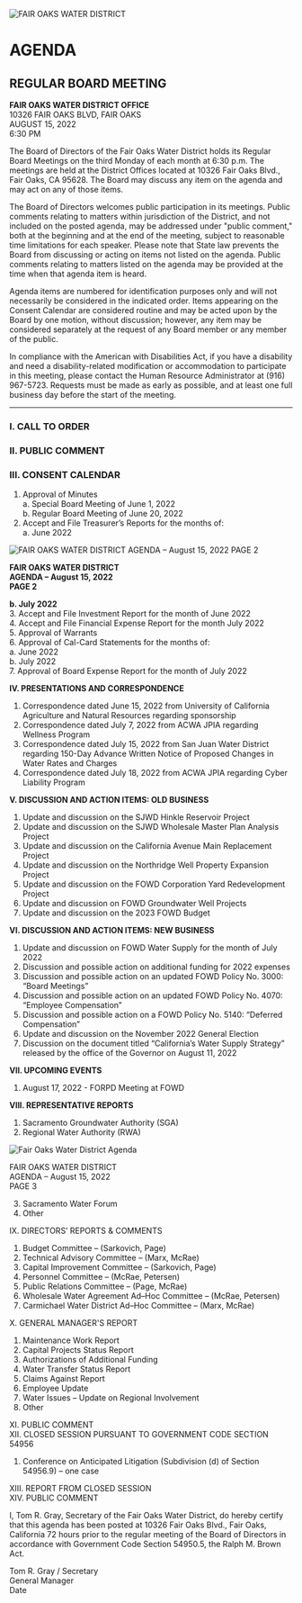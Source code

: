 <!-- Page 1 -->
![FAIR OAKS WATER DISTRICT](https://www.fairoakswater.org/wp-content/uploads/2022/08/Agenda-08152022-1.jpg)

# AGENDA
## REGULAR BOARD MEETING

**FAIR OAKS WATER DISTRICT OFFICE**  
10326 FAIR OAKS BLVD, FAIR OAKS  
AUGUST 15, 2022  
6:30 PM

The Board of Directors of the Fair Oaks Water District holds its Regular Board Meetings on the third Monday of each month at 6:30 p.m. The meetings are held at the District Offices located at 10326 Fair Oaks Blvd., Fair Oaks, CA 95628. The Board may discuss any item on the agenda and may act on any of those items.

The Board of Directors welcomes public participation in its meetings. Public comments relating to matters within jurisdiction of the District, and not included on the posted agenda, may be addressed under "public comment," both at the beginning and at the end of the meeting, subject to reasonable time limitations for each speaker. Please note that State law prevents the Board from discussing or acting on items not listed on the agenda. Public comments relating to matters listed on the agenda may be provided at the time when that agenda item is heard.

Agenda items are numbered for identification purposes only and will not necessarily be considered in the indicated order. Items appearing on the Consent Calendar are considered routine and may be acted upon by the Board by one motion, without discussion; however, any item may be considered separately at the request of any Board member or any member of the public.

In compliance with the American with Disabilities Act, if you have a disability and need a disability-related modification or accommodation to participate in this meeting, please contact the Human Resource Administrator at (916) 967-5723. Requests must be made as early as possible, and at least one full business day before the start of the meeting.

---

### I. CALL TO ORDER

### II. PUBLIC COMMENT

### III. CONSENT CALENDAR
1. Approval of Minutes  
   a. Special Board Meeting of June 1, 2022  
   b. Regular Board Meeting of June 20, 2022  
2. Accept and File Treasurer’s Reports for the months of:  
   a. June 2022
<!-- Page 2 -->
![FAIR OAKS WATER DISTRICT AGENDA – August 15, 2022 PAGE 2](data:image/png;base64,iVBORw0KGgoAAAANSUhEUgAAB4AAAAaACAYAAAB4gG5UAAAAOXRFWHRTb2Z0d2FyZQBNYXRwbG90bGliIHZlcnNpb24zLjQuMywgaHR0cHM6Ly9tYXRwbG90bGliLm9yZy/0gQAAAABJRU5ErkJggg==)

**FAIR OAKS WATER DISTRICT**  
**AGENDA – August 15, 2022**  
**PAGE 2**

**b. July 2022**  
3. Accept and File Investment Report for the month of June 2022  
4. Accept and File Financial Expense Report for the month July 2022  
5. Approval of Warrants  
6. Approval of Cal-Card Statements for the months of:  
   a. June 2022  
   b. July 2022  
7. Approval of Board Expense Report for the month of July 2022  

**IV. PRESENTATIONS AND CORRESPONDENCE**  
1. Correspondence dated June 15, 2022 from University of California Agriculture and Natural Resources regarding sponsorship  
2. Correspondence dated July 7, 2022 from ACWA JPIA regarding Wellness Program  
3. Correspondence dated July 15, 2022 from San Juan Water District regarding 150-Day Advance Written Notice of Proposed Changes in Water Rates and Charges  
4. Correspondence dated July 18, 2022 from ACWA JPIA regarding Cyber Liability Program  

**V. DISCUSSION AND ACTION ITEMS: OLD BUSINESS**  
1. Update and discussion on the SJWD Hinkle Reservoir Project  
2. Update and discussion on the SJWD Wholesale Master Plan Analysis Project  
3. Update and discussion on the California Avenue Main Replacement Project  
4. Update and discussion on the Northridge Well Property Expansion Project  
5. Update and discussion on the FOWD Corporation Yard Redevelopment Project  
6. Update and discussion on FOWD Groundwater Well Projects  
7. Update and discussion on the 2023 FOWD Budget  

**VI. DISCUSSION AND ACTION ITEMS: NEW BUSINESS**  
1. Update and discussion on FOWD Water Supply for the month of July 2022  
2. Discussion and possible action on additional funding for 2022 expenses  
3. Discussion and possible action on an updated FOWD Policy No. 3000: “Board Meetings”  
4. Discussion and possible action on an updated FOWD Policy No. 4070: “Employee Compensation”  
5. Discussion and possible action on a FOWD Policy No. 5140: “Deferred Compensation”  
6. Update and discussion on the November 2022 General Election  
7. Discussion on the document titled “California’s Water Supply Strategy” released by the office of the Governor on August 11, 2022  

**VII. UPCOMING EVENTS**  
1. August 17, 2022 - FORPD Meeting at FOWD  

**VIII. REPRESENTATIVE REPORTS**  
1. Sacramento Groundwater Authority (SGA)  
2. Regional Water Authority (RWA)  
<!-- Page 3 -->
![Fair Oaks Water District Agenda](https://example.com/image.png)

FAIR OAKS WATER DISTRICT  
AGENDA – August 15, 2022  
PAGE 3  

3. Sacramento Water Forum  
4. Other  

IX. DIRECTORS’ REPORTS & COMMENTS  
1. Budget Committee – (Sarkovich, Page)  
2. Technical Advisory Committee – (Marx, McRae)  
3. Capital Improvement Committee – (Sarkovich, Page)  
4. Personnel Committee – (McRae, Petersen)  
5. Public Relations Committee – (Page, McRae)  
6. Wholesale Water Agreement Ad–Hoc Committee – (McRae, Petersen)  
7. Carmichael Water District Ad–Hoc Committee – (Marx, McRae)  

X. GENERAL MANAGER'S REPORT  
1. Maintenance Work Report  
2. Capital Projects Status Report  
3. Authorizations of Additional Funding  
4. Water Transfer Status Report  
5. Claims Against Report  
6. Employee Update  
7. Water Issues – Update on Regional Involvement  
8. Other  

XI. PUBLIC COMMENT  
XII. CLOSED SESSION PURSUANT TO GOVERNMENT CODE SECTION 54956  
1. Conference on Anticipated Litigation (Subdivision (d) of Section 54956.9) – one case  

XIII. REPORT FROM CLOSED SESSION  
XIV. PUBLIC COMMENT  

I, Tom R. Gray, Secretary of the Fair Oaks Water District, do hereby certify that this agenda has been posted at 10326 Fair Oaks Blvd., Fair Oaks, California 72 hours prior to the regular meeting of the Board of Directors in accordance with Government Code Section 54950.5, the Ralph M. Brown Act.  

Tom R. Gray / Secretary  
General Manager  
Date  

